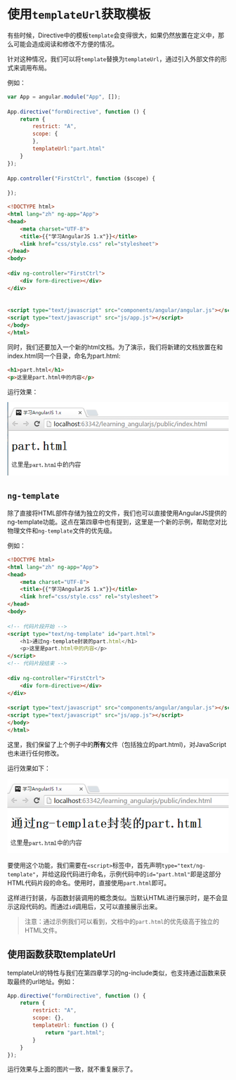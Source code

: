 # 使用`templateUrl`获取模板

有些时候，Directive中的模板`template`会变得很大，如果仍然放置在定义中，那么可能会造成阅读和修改不方便的情况。

针对这种情况，我们可以将`template`替换为`templateUrl`，通过引入外部文件的形式来调用布局。

例如：

```javascript
var App = angular.module("App", []);

App.directive("formDirective", function () {
    return {
        restrict: "A",
        scope: {
        },
        templateUrl:"part.html"
    }
});

App.controller("FirstCtrl", function ($scope) {

});
```

```html
<!DOCTYPE html>
<html lang="zh" ng-app="App">
<head>
    <meta charset="UTF-8">
    <title>{{"学习AngularJS 1.x"}}</title>
    <link href="css/style.css" rel="stylesheet">
</head>
<body>

<div ng-controller="FirstCtrl">
    <div form-directive></div>
</div>


<script type="text/javascript" src="components/angular/angular.js"></script>
<script type="text/javascript" src="js/app.js"></script>
</body>
</html>
```

同时，我们还要加入一个新的html文档。为了演示，我们将新建的文档放置在和index.html同一个目录，命名为part.html:

```html
<h1>part.html</h1>
<p>这里是part.html中的内容</p>
```

运行效果：

![图5-10 templateUrl的使用](./pic/0510.png)

## `ng-template`
除了直接将HTML部件存储为独立的文件，我们也可以直接使用AngularJS提供的ng-template功能。这点在第四章中也有提到，这里是一个新的示例，帮助您对比物理文件和`ng-template`文件的优先级。

例如：

```html
<!DOCTYPE html>
<html lang="zh" ng-app="App">
<head>
    <meta charset="UTF-8">
    <title>{{"学习AngularJS 1.x"}}</title>
    <link href="css/style.css" rel="stylesheet">
</head>
<body>

<!-- 代码片段开始 -->
<script type="text/ng-template" id="part.html">
    <h1>通过ng-template封装的part.html</h1>
    <p>这里是part.html中的内容</p>
</script>
<!-- 代码片段结束 -->

<div ng-controller="FirstCtrl">
    <div form-directive></div>
</div>

<script type="text/javascript" src="components/angular/angular.js"></script>
<script type="text/javascript" src="js/app.js"></script>
</body>
</html>
```

这里，我们保留了上个例子中的**所有**文件（包括独立的part.html)，对JavaScript也未进行任何修改。

运行效果如下：

![图5-11 templateUrl的使用](./pic/0511.png)

要使用这个功能，我们需要在`<script>`标签中，首先声明`type="text/ng-template"`，并给这段代码进行命名，示例代码中的`id="part.html"`即是这部分HTML代码片段的命名。使用时，直接使用`part.html`即可。

这样进行封装，与函数封装调用的概念类似。当默认HTML进行展示时，是不会显示这段代码的。而通过`id`调用后，又可以直接展示出来。

> 注意：通过示例我们可以看到，文档中的`part.html`的优先级高于独立的HTML文件。

## 使用函数获取templateUrl
templateUrl的特性与我们在第四章学习的ng-include类似，也支持通过函数来获取最终的url地址。例如：

```javascript
App.directive("formDirective", function () {
    return {
        restrict: "A",
        scope: {},
        templateUrl: function () {
            return "part.html";
        }
    }
});
```

运行效果与上面的图片一致，就不重复展示了。
